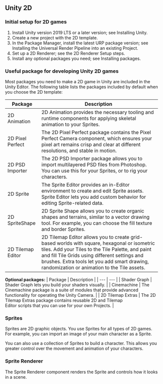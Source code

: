 ## Unity 2D

### Initial setup for 2D games

1. Install Unity version 2019 LTS or a later version; see Installing Unity.
2. Create a new project with the 2D template.
3. In the Package Manager, install the latest URP package version; see Installing the Universal Render Pipeline into an existing Project.
4. Set up a 2D Renderer; see the 2D Renderer Setup steps.
5. Install any optional packages you need; see Installing packages.


### Useful package for developing Unity 2D games

Most packages you need to make a 2D game in Unity are included in the Unity Editor. The following table lists the packages included by default when you choose the 2D template:


| Package | Description |
| --- | --- |
| 2D Animation | 2D Animation provides the necessary tooling and runtime components for applying skeletal animation to your Sprites. |
| 2D Pixel Perfect | The 2D Pixel Perfect package contains the Pixel Perfect Camera component, which ensures your pixel art remains crisp and clear at different resolutions, and stable in motion. |
| 2D PSD Importer | The 2D PSD Importer package allows you to import multilayered PSD files from Photoshop. You can use this for your Sprites, or to rig your characters. |
| 2D Sprite | The Sprite Editor provides an in-Editor environment to create and edit Sprite assets. Sprite Editor lets you add custom behavior for editing Sprite-related data. |
| 2D SpriteShape | 2D Sprite Shape allows you to create organic shapes and terrains, similar to a vector drawing tool. For example, you can choose the fill texture and border Sprites. |
| 2D Tilemap Editor | 2D Tilemap Editor allows you to create grid-based worlds with square, hexagonal or isometric tiles. Add your Tiles to the Tile Palette, and paint and fill Tile Grids using different settings and brushes. Extra tools let you add smart drawing, randomization or animation to the Tile assets. |


**Optional packages:**
| Package | Description |
| --- | --- |
| Shader Graph | Shader Graph lets you build your shaders visually. |
| Cinemachine | The Cinemachine package is a suite of modules that provide advanced functionality for operating the Unity Camera. |
| 2D Tilemap Extras | The 2D Tilemap Extras package contains reusable 2D and Tilemap Editor scripts that you can use for your own Projects. |


### Sprites
Sprites are 2D graphic objects. You use Sprites for all types of 2D games. For example, you can import an image of your main character as a Sprite.

You can also use a collection of Sprites to build a character. This allows you greater control over the movement and animation of your characters.

### Sprite Renderer
The Sprite Renderer component renders the Sprite and controls how it looks in a scene.


